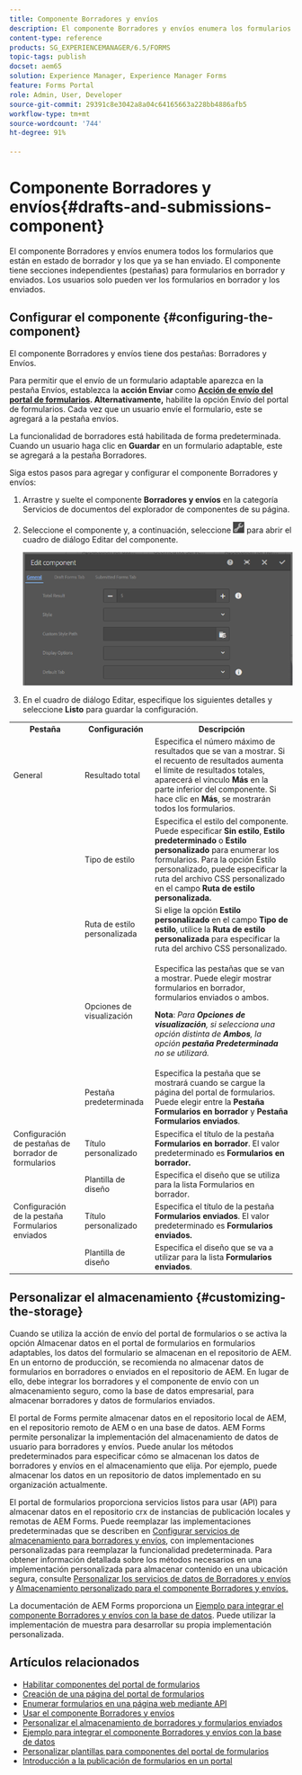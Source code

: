 ```yaml
---
title: Componente Borradores y envíos
description: El componente Borradores y envíos enumera los formularios que están en estado de borrador y los que ya se han enviado. Puede personalizar el aspecto y el estilo del componente.
content-type: reference
products: SG_EXPERIENCEMANAGER/6.5/FORMS
topic-tags: publish
docset: aem65
solution: Experience Manager, Experience Manager Forms
feature: Forms Portal
role: Admin, User, Developer
source-git-commit: 29391c8e3042a8a04c64165663a228bb4886afb5
workflow-type: tm+mt
source-wordcount: '744'
ht-degree: 91%

---
```


# Componente Borradores y envíos{#drafts-and-submissions-component}

El componente Borradores y envíos enumera todos los formularios que están en estado de borrador y los que ya se han enviado. El componente tiene secciones independientes (pestañas) para formularios en borrador y enviados. Los usuarios solo pueden ver los formularios en borrador y los enviados.

## Configurar el componente {#configuring-the-component}

El componente Borradores y envíos tiene dos pestañas: Borradores y Envíos.

Para permitir que el envío de un formulario adaptable aparezca en la pestaña Envíos, establezca la **acción Enviar** como **[Acción de envío del portal de formularios](../../forms/using/configuring-submit-actions.md). Alternativamente,** habilite la opción Envío del portal de formularios. Cada vez que un usuario envíe el formulario, este se agregará a la pestaña envíos.

La funcionalidad de borradores está habilitada de forma predeterminada. Cuando un usuario haga clic en **Guardar** en un formulario adaptable, este se agregará a la pestaña Borradores.

Siga estos pasos para agregar y configurar el componente Borradores y envíos:

1. Arrastre y suelte el componente **Borradores y envíos** en la categoría Servicios de documentos del explorador de componentes de su página.
1. Seleccione el componente y, a continuación, seleccione ![settings_icon](assets/settings_icon.png) para abrir el cuadro de diálogo Editar del componente.

   ![Componente Borradores y envíos](assets/drafts-submissions-edit.png)

1. En el cuadro de diálogo Editar, especifique los siguientes detalles y seleccione **Listo** para guardar la configuración.

<table>
 <tbody>
  <tr>
   <th>Pestaña</th>
   <th>Configuración</th>
   <th>Descripción</th>
  </tr>
  <tr>
   <td>General</td>
   <td>Resultado total</td>
   <td>Especifica el número máximo de resultados que se van a mostrar. Si el recuento de resultados aumenta el límite de resultados totales, aparecerá el vínculo <strong>Más </strong>en la parte inferior del componente. Si hace clic en <strong>Más</strong>, se mostrarán todos los formularios. </td>
  </tr>
  <tr>
   <td> </td>
   <td>Tipo de estilo</td>
   <td>Especifica el estilo del componente. Puede especificar <strong>Sin estilo</strong>, <strong>Estilo predeterminado</strong> o <strong>Estilo personalizado</strong> para enumerar los formularios. Para la opción Estilo personalizado, puede especificar la ruta del archivo CSS personalizado en el campo <strong>Ruta de estilo personalizada</strong><strong>.</strong></td>
  </tr>
  <tr>
   <td> </td>
   <td>Ruta de estilo personalizada</td>
   <td>Si elige la opción <strong>Estilo personalizado</strong> en el campo <strong>Tipo de estilo</strong>, utilice la <strong>Ruta de estilo personalizada</strong> para especificar la ruta del archivo CSS personalizado. </td>
  </tr>
  <tr>
   <td> </td>
   <td>Opciones de visualización</td>
   <td><p>Especifica las pestañas que se van a mostrar. Puede elegir mostrar formularios en borrador, formularios enviados o ambos. </p> <p><strong>Nota</strong>:<em> Para <strong>Opciones de visualización</strong>, si selecciona una opción distinta de <strong>Ambos</strong>, la opción <strong>pestaña Predeterminada</strong> no se utilizará.</em></p> </td>
  </tr>
  <tr>
   <td> </td>
   <td>Pestaña predeterminada</td>
   <td>Especifica la pestaña que se mostrará cuando se cargue la página del portal de formularios. Puede elegir entre la <strong>Pestaña Formularios en borrador</strong> y <strong>Pestaña Formularios enviados</strong>.</td>
  </tr>
  <tr>
   <td>Configuración de pestañas de borrador de formularios</td>
   <td>Título personalizado</td>
   <td>Especifica el título de la pestaña <strong>Formularios en borrador</strong>. El valor predeterminado es <strong>Formularios en borrador.</strong></td>
  </tr>
  <tr>
   <td> </td>
   <td>Plantilla de diseño</td>
   <td>Especifica el diseño que se utiliza para la lista Formularios en borrador.</td>
  </tr>
  <tr>
   <td>Configuración de la pestaña Formularios enviados</td>
   <td>Título personalizado </td>
   <td>Especifica el título de la pestaña <strong>Formularios enviados</strong>. El valor predeterminado es <strong>Formularios enviados.</strong></td>
  </tr>
  <tr>
   <td> </td>
   <td>Plantilla de diseño</td>
   <td>Especifica el diseño que se va a utilizar para la lista <strong>Formularios enviados</strong>. </td>
  </tr>
 </tbody>
</table>

## Personalizar el almacenamiento {#customizing-the-storage}

Cuando se utiliza la acción de envío del portal de formularios o se activa la opción Almacenar datos en el portal de formularios en formularios adaptables, los datos del formulario se almacenan en el repositorio de AEM. En un entorno de producción, se recomienda no almacenar datos de formularios en borradores o enviados en el repositorio de AEM. En lugar de ello, debe integrar los borradores y el componente de envío con un almacenamiento seguro, como la base de datos empresarial, para almacenar borradores y datos de formularios enviados.

El portal de Forms permite almacenar datos en el repositorio local de AEM, en el repositorio remoto de AEM o en una base de datos. AEM Forms permite personalizar la implementación del almacenamiento de datos de usuario para borradores y envíos. Puede anular los métodos predeterminados para especificar cómo se almacenan los datos de borradores y envíos en el almacenamiento que elija. Por ejemplo, puede almacenar los datos en un repositorio de datos implementado en su organización actualmente.

El portal de formularios proporciona servicios listos para usar (API) para almacenar datos en el repositorio crx de instancias de publicación locales y remotas de AEM Forms. Puede reemplazar las implementaciones predeterminadas que se describen en [Configurar servicios de almacenamiento para borradores y envíos](/help/forms/using/configuring-draft-submission-storage.md), con implementaciones personalizadas para reemplazar la funcionalidad predeterminada. Para obtener información detallada sobre los métodos necesarios en una implementación personalizada para almacenar contenido en una ubicación segura, consulte [Personalizar los servicios de datos de Borradores y envíos](/help/forms/using/custom-draft-submission-data-services.md) y [Almacenamiento personalizado para el componente Borradores y envíos.](/help/forms/using/adding-custom-storage-provider-forms.md)

La documentación de AEM Forms proporciona un [Ejemplo para integrar el componente Borradores y envíos con la base de datos](integrate-draft-submission-database.md). Puede utilizar la implementación de muestra para desarrollar su propia implementación personalizada.

## Artículos relacionados

* [Habilitar componentes del portal de formularios](/help/forms/using/enabling-forms-portal-components.md)
* [Creación de una página del portal de formularios](/help/forms/using/creating-form-portal-page.md)
* [Enumerar formularios en una página web mediante API](/help/forms/using/listing-forms-webpage-using-apis.md)
* [Usar el componente Borradores y envíos](/help/forms/using/draft-submission-component.md)
* [Personalizar el almacenamiento de borradores y formularios enviados](/help/forms/using/draft-submission-component.md)
* [Ejemplo para integrar el componente Borradores y envíos con la base de datos](/help/forms/using/integrate-draft-submission-database.md)
* [Personalizar plantillas para componentes del portal de formularios](/help/forms/using/customizing-templates-forms-portal-components.md)
* [Introducción a la publicación de formularios en un portal](/help/forms/using/introduction-publishing-forms.md)
